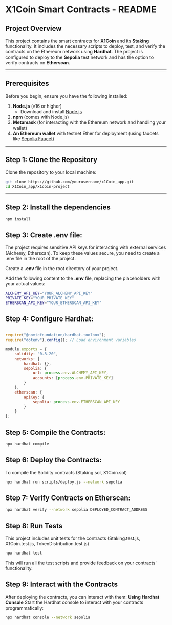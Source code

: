 # X1Coin Smart Contracts - README

## Project Overview

This project contains the smart contracts for **X1Coin** and its **Staking** functionality. It includes the necessary scripts to deploy, test, and verify the contracts on the Ethereum network using **Hardhat**. The project is configured to deploy to the **Sepolia** test network and has the option to verify contracts on **Etherscan**.

---

## Prerequisites

Before you begin, ensure you have the following installed:

1. **Node.js** (v16 or higher)
   - Download and install [Node.js](https://nodejs.org/)
2. **npm** (comes with Node.js)
3. **Metamask** (for interacting with the Ethereum network and handling your wallet)
4. **An Ethereum wallet** with testnet Ether for deployment (using faucets like [Sepolia Faucet](https://sepoliafaucet.com/))

---

## Step 1: Clone the Repository
Clone the repository to your local machine:

```bash
git clone https://github.com/yourusername/x1Coin_app.git
cd X1Coin_app/x1coin-project 
```

---
## Step 2: Install the dependencies
```bash
npm install
```

## Step 3: Create .env file:
The project requires sensitive API keys for interacting with external services (Alchemy, Etherscan). To keep these values secure, you need to create a .env file in the root of the project.

Create a **.env** file in the root directory of your project.

Add the following content to the **.env** file, replacing the placeholders with your actual values:

```bash
ALCHEMY_API_KEY="YOUR_ALCHEMY_API_KEY"
PRIVATE_KEY="YOUR_PRIVATE_KEY"
ETHERSCAN_API_KEY="YOUR_ETHERSCAN_API_KEY"

```


## Step 4: Configure Hardhat:
```js

require("@nomicfoundation/hardhat-toolbox");
require("dotenv").config(); // Load environment variables

module.exports = {
    solidity: "0.8.20",
    networks: {
        hardhat: {},
        sepolia: {
            url: process.env.ALCHEMY_API_KEY,
            accounts: [process.env.PRIVATE_KEY]
        }
    },
    etherscan: {
        apiKey: {
            sepolia: process.env.ETHERSCAN_API_KEY  
        }
    }
};

```
## Step 5: Compile the Contracts:
```bash
npx hardhat compile
```
## Step 6: Deploy the Contracts:
To compile the Solidity contracts (Staking.sol, X1Coin.sol)

```bash
npx hardhat run scripts/deploy.js --network sepolia

```
## Step 7: Verify Contracts on Etherscan:
```bash
npx hardhat verify --network sepolia DEPLOYED_CONTRACT_ADDRESS
```
## Step 8: Run Tests
This project includes unit tests for the contracts (Staking.test.js, X1Coin.test.js, TokenDistribution.test.js)
```bash
npx hardhat test
```
This will run all the test scripts and provide feedback on your contracts' functionality.

## Step 9: Interact with the Contracts
After deploying the contracts, you can interact with them:
**Using Hardhat Console**
Start the Hardhat console to interact with your contracts programmatically:
```bash
npx hardhat console --network sepolia
```
